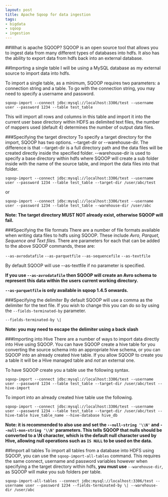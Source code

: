 ```yaml
---
layout: post
title: Apache Sqoop for data ingestion
tags:
- bigdata
- sqoop
- ingestion
---
```


##What is apache SQOOP?
SQOOP is an open source tool that allows you to ingest data from many different types of databases into hdfs. It also has the ability to export data from hdfs back into an external database.

##Importing a single table
I will be using a MySQL database as my external source to import data into hdfs.

To import a single table, as a minimum, SQOOP requires two parameters: a connection string and a table. To go with the connection string, you may need to specify a username and password.

`sqoop-import --connect jdbc:mysql://localhost:3306/test --username user --password 1234 --table test_table`

This will import all rows and columns in this table and import it into the current user base directory within HDFS as delimited text files, the number of mappers used (default 4) determines the number of output data files.

###Specifying the target directory
To specify a target directory for the import, SQOOP has two options. --target-dir or --warehouse-dir. The difference is that --target-dir is a full directory path and the data files will be created directly inside the specified folder. --warehouse-dir is used to specify a base directory within hdfs where SQOOP will create a sub folder inside with the name of the source table, and import the data files into that folder.

`sqoop-import --connect jdbc:mysql://localhost:3306/test --username user --password 1234 --table test_table --target-dir /user/abc/test`

or

`sqoop-import --connect jdbc:mysql://localhost:3306/test --username user --password 1234 --table test_table --warehouse-dir /user/abc `

**Note: The target directory MUST NOT already exist, otherwise SQOOP will fail.**

###Specifying the file formats
There are a number of file formats available when writing data files to hdfs using SQOOP. These include *Avro, Parquet, Sequence and Text files*. There are parameters for each that can be added to the above SQOOP commands, these are:

`--as-avrodatafile` `--as-parquetfile` `--as-sequencefile` `--as-textfile`

By default SQOOP will use --as-textfile if no parameter is specified.

**If you use `--as-avrodatafile` then SQOOP will create an Avro schema to represent this data within the users current working directory.**

**`--as-parquetfile` is only available in sqoop 1.4.5 onwards.**

###Specifying the delimiter
By default SQOOP will use a comma as the delimiter for the text file. If you wish to change this you can do so by using the `--fields-terminated-by` parameter.

`--fields-terminated-by \|`

**Note: you may need to escape the delimiter using a back slash**


###Importing into Hive
There are a number of ways to import data directly into Hive using SQOOP. You can have SQOOP create a hive table for you converting the source schema into an appropriate hive schema, or you can SQOOP into an already created hive table. If you allow SQOOP to create you a table it will be a Hive managed table and *not* an external one.

To have SQOOP create you a table use the following syntax.

`sqoop-import --connect jdbc:mysql://localhost:3306/test --username user --password 1234 --table test_table --target-dir /user/abc/test --hive-import`

To import into an already created hive table use the following.

`sqoop-import --connect jdbc:mysql://localhost:3306/test --username user --password 1234 --table test_table --target-dir /user/abc/test --hive-table hive_table_name --hive-database hive_db`

**Note: it is recommended to also use and set the `--null-string '\\N'` and `--null-non-string '\\N'` parameters. This tells SQOOP that nulls should be converted to a \N character, which is the default null character used by Hive, allowing null operations such as `IS NULL` to be used on the data.**

##Import all tables
To import all tables from a database into HDFS using SQOOP, you can use the `sqoop-import-all-tables` command. This requires the same connect, username and password variables however when specifying a the target directory within hdfs, **you must use** `--warehouse-dir`, as SQOOP will make you sub folders per table. 

`sqoop-import-all-tables --connect jdbc:mysql://localhost:3306/test --username user --password 1234 --fields-terminated-by \| --warehouse-dir /user/abc `

